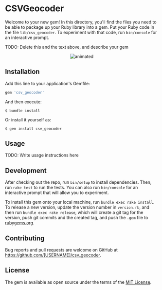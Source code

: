 # CSVGeocoder

Welcome to your new gem! In this directory, you'll find the files you need to be able to package up your Ruby library into a gem. Put your Ruby code in the file `lib/csv_geocoder`. To experiment with that code, run `bin/console` for an interactive prompt.

TODO: Delete this and the text above, and describe your gem

<p align="center">
  <img src="https://user-images.githubusercontent.com/29695801/182960263-f41b3762-fa00-45eb-a8bf-d461916bbfcb.gif" alt="animated" />
</p>



## Installation

Add this line to your application's Gemfile:

```ruby
gem 'csv_geocoder'
```

And then execute:

    $ bundle install

Or install it yourself as:

    $ gem install csv_geocoder

## Usage

TODO: Write usage instructions here

## Development

After checking out the repo, run `bin/setup` to install dependencies. Then, run `rake test` to run the tests. You can also run `bin/console` for an interactive prompt that will allow you to experiment.

To install this gem onto your local machine, run `bundle exec rake install`. To release a new version, update the version number in `version.rb`, and then run `bundle exec rake release`, which will create a git tag for the version, push git commits and the created tag, and push the `.gem` file to [rubygems.org](https://rubygems.org).

## Contributing

Bug reports and pull requests are welcome on GitHub at https://github.com/[USERNAME]/csv_geocoder.

## License

The gem is available as open source under the terms of the [MIT License](https://opensource.org/licenses/MIT).
